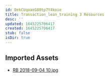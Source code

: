 ```yaml
---
id: DekCUqoaxG80tp7Y4koie
title: Transaction_lean_training 3 Resources
desc: ''
updated: 1645225706417
created: 1645225706417
stub: false
isDir: true
---
```

## Imported Assets
- [RB 2018-09-04 10.jpg](/assets/rb-2018-09-04-10.jpg)
